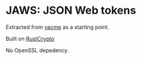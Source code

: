 # JAWS: JSON Web tokens

Extracted from [yacme](github.com/alexrudy/yacme) as a starting point.

Built on [RustCrypto](github.com/RustCrypto/)

No OpenSSL depedency.
